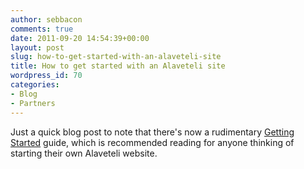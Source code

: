 ```yaml
---
author: sebbacon
comments: true
date: 2011-09-20 14:54:39+00:00
layout: post
slug: how-to-get-started-with-an-alaveteli-site
title: How to get started with an Alaveteli site
wordpress_id: 70
categories:
- Blog
- Partners
---
```


Just a quick blog post to note that there's now a rudimentary [Getting Started](https://github.com/sebbacon/alaveteli/wiki/Getting-started) guide, which is recommended reading for anyone thinking of starting their own Alaveteli website.
